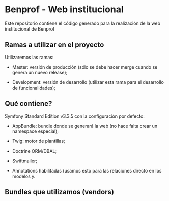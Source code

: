 Benprof - Web institucional
========================

Este repositorio contiene el código generado para la realización de la web institucional de Benprof


Ramas a utilizar en el proyecto
--------------------------------

Utilizaremos las ramas:

  * Master: versión de producción (sólo se debe hacer merge cuando se genera un nuevo release);

  * Development: versión de desarrollo (utilizar esta rama para el desarrollo de funcionalidades);


Qué contiene?
--------------

Symfony Standard Edition v3.3.5 con la configuración por defecto:

  * AppBundle: bundle donde se generará la web (no hace falta crear un namespace especial);

  * Twig: motor de plantillas;

  * Doctrine ORM/DBAL;

  * Swiftmailer;

  * Annotations habilitadas (usamos esto para las relaciones directo en los modelos y.

Bundles que utilizamos (vendors)
---------------------------------


